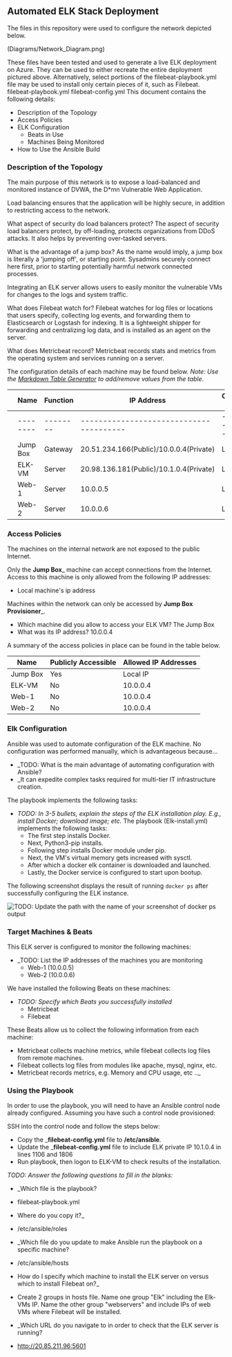 ## Automated ELK Stack Deployment

The files in this repository were used to configure the network depicted below.

(Diagrams/Network_Diagram.png)

These files have been tested and used to generate a live ELK deployment on Azure. They can be used to either recreate the entire deployment pictured above. Alternatively, select portions of the filebeat-playbook.yml file may be used to install only certain pieces of it, such as Filebeat.
  filebeat-playbook.yml
  filebeat-config.yml
This document contains the following details:

- Description of the Topology
- Access Policies
- ELK Configuration
  - Beats in Use
  - Machines Being Monitored
- How to Use the Ansible Build


### Description of the Topology

The main purpose of this network is to expose a load-balanced and monitored instance of DVWA, the D*mn Vulnerable Web Application.

Load balancing ensures that the application will be highly secure, in addition to restricting access to the network.

What aspect of security do load balancers protect?
The aspect of security load balancers protect, by off-loading, protects organizations from DDoS attacks. It also helps by preventing over-tasked servers.


What is the advantage of a jump box?
As the name would imply, a jump box is literally a 'jumping off', or starting point. Sysadmins securely connect here first, prior to starting potentially harmful network connected processes.

Integrating an ELK server allows users to easily monitor the vulnerable VMs for changes to the logs and system traffic.

What does Filebeat watch for?
Filebeat watches for log files or locations that users specify, collecting log events, and forwarding them to Elasticsearch or Logstash for indexing. It is a lightweight shipper for forwarding and centralizing log data, and is installed as an agent on the server.


What does Metricbeat record?
Metricbeat records stats and metrics from the operating system and services running on a server.

The configuration details of each machine may be found below.
_Note: Use the [Markdown Table Generator](http://www.tablesgenerator.com/markdown_tables) to add/remove values from the table_.

|   | Name     | Function | IP Address                              | Operating System |   |
|---|----------|----------|-----------------------------------------|------------------|---|
|   | -------- | -------- | --------------------------------------- | ---------------- |   |
|   | Jump Box | Gateway  | 20.51.234.166(Public)/10.0.0.4(Private) | Linux            |   |
|   | ELK-VM   | Server   | 20.98.136.181(Public)/10.1.0.4(Private) | Linux            |   |
|   | Web-1    | Server   | 10.0.0.5                                | Linux            |   |
|   | Web-2    | Server   | 10.0.0.6                                | Linux            |   |

### Access Policies

The machines on the internal network are not exposed to the public Internet. 

Only the __Jump Box___ machine can accept connections from the Internet. Access to this machine is only allowed from the following IP addresses:

- Local machine's ip address 

Machines within the network can only be accessed by __Jump Box Provisioner___.

- Which machine did you allow to access your ELK VM? The Jump Box 
- What was its IP address? 10.0.0.4

A summary of the access policies in place can be found in the table below.

| Name     | Publicly Accessible | Allowed IP Addresses |
| -------- | ------------------- | -------------------- |
| Jump Box | Yes                 | Local IP             |
| ELK-VM   | No                  | 10.0.0.4             |
| Web-1    | No                  | 10.0.0.4             |
| Web-2    | No                  | 10.0.0.4             |

### Elk Configuration

Ansible was used to automate configuration of the ELK machine. No configuration was performed manually, which is advantageous because...

- _TODO: What is the main advantage of automating configuration with Ansible?
- _It can expedite complex tasks required for multi-tier IT infrastructure creation.

The playbook implements the following tasks:

- _TODO: In 3-5 bullets, explain the steps of the ELK installation play. E.g., install Docker; download image; etc._
The playbook (Elk-install.yml) implements the following tasks:
  - The first step installs Docker.
  - Next, Python3-pip installs.
  - Following step installs Docker module under pip.
  - Next, the VM's virtual memory gets increased with sysctl.
  - After which a docker elk container is downloaded and launched.
  - Lastly, the Docker service is configured to start upon bootup.

The following screenshot displays the result of running `docker ps` after successfully configuring the ELK instance.

![TODO: Update the path with the name of your screenshot of docker ps output](Images/docker_ps_output.png)

### Target Machines & Beats

This ELK server is configured to monitor the following machines:

- _TODO: List the IP addresses of the machines you are monitoring
  - Web-1 (10.0.0.5)
  - Web-2 (10.0.0.6)

We have installed the following Beats on these machines:

- _TODO: Specify which Beats you successfully installed_
  - Metricbeat
  - Filebeat
  

These Beats allow us to collect the following information from each machine:

  - Metricbeat collects machine metrics, while filebeat collects log files from remote machines. 
  - Filebeat collects log files from modules like apache, mysql, nginx, etc.
  - Metricbeat records metrics, e.g. Memory and CPU usage, etc .._

### Using the Playbook

In order to use the playbook, you will need to have an Ansible control node already configured. Assuming you have such a control node provisioned: 

SSH into the control node and follow the steps below:
- Copy the ___filebeat-config.yml__ file to __/etc/ansible__.
- Update the ___filebeat-config.yml__ file to include ELK private IP 10.1.0.4 in lines 1106 and 1806
- Run playbook, then logon to ELK-VM to check results of the installation.

_TODO: Answer the following questions to fill in the blanks:_

- _Which file is the playbook?
- filebeat-playbook.yml
-  Where do you copy it?_
- /etc/ansible/roles
- _Which file do you update to make Ansible run the playbook on a specific machine?
- /etc/ansible/hosts
-   How do I specify which machine to install the ELK server on versus which to install Filebeat on?_
  - Create 2 groups in hosts file. Name one group "Elk" including the Elk-VMs IP. Name the other group "webservers" and include IPs of web VMs where Filebeat will be installed.

- _Which URL do you navigate to in order to check that the ELK server is running?
- http://20.85.211.96:5601

